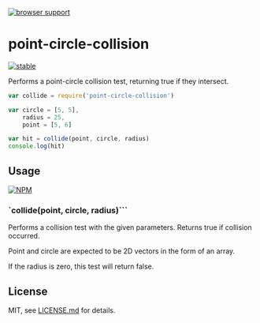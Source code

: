 [![browser support](https://ci.testling.com/mattdesl/point-circle-collision.png)](https://ci.testling.com/mattdesl/point-circle-collision)

# point-circle-collision

[![stable](http://badges.github.io/stability-badges/dist/stable.svg)](http://github.com/badges/stability-badges)

Performs a point-circle collision test, returning true if they intersect. 

```js
var collide = require('point-circle-collision')

var circle = [5, 5],
	radius = 25,
	point = [5, 6]

var hit = collide(point, circle, radius)
console.log(hit)
```

## Usage

[![NPM](https://nodei.co/npm/point-circle-collision.png)](https://nodei.co/npm/point-circle-collision/)

### `collide(point, circle, radius)```

Performs a collision test with the given parameters. Returns true if collision occurred.

Point and circle are expected to be 2D vectors in the form of an array.

If the radius is zero, this test will return false.

## License

MIT, see [LICENSE.md](http://github.com/mattdesl/point-circle-collision/blob/master/LICENSE.md) for details.
